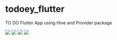 # todoey_flutter

TO DO Flutter App using Hive and Provider package

![](github_images/img.png)
![](github_images/img_1.png)
![](github_images/img_2.png)
![](github_images/img_3.png)
